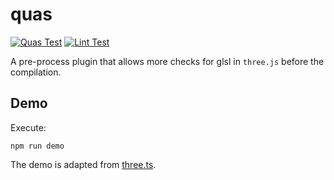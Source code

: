 # quas
[![Quas Test](https://github.com/NeilKleistGao/quas/actions/workflows/test.yml/badge.svg?branch=main)](https://github.com/NeilKleistGao/quas/actions/workflows/test.yml)
[![Lint Test](https://github.com/NeilKleistGao/quas/actions/workflows/lint.yml/badge.svg?branch=main)](https://github.com/NeilKleistGao/quas/actions/workflows/lint.yml)

A pre-process plugin that allows more checks for glsl in `three.js` before the compilation.

## Demo
Execute:
```shell
npm run demo
```

The demo is adapted from [three.ts](https://github.com/ue007/three.ts/tree/main).

